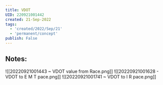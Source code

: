 ```yaml
---
title: VDOT
UID: 220921001442
created: 21-Sep-2022
tags:
  - 'created/2022/Sep/21'
  - 'permanent/concept'
publish: False
---
```

## Notes:

![[20220921001443 ~ VDOT value from Race.png]]
![[20220921001628 - VDOT to E M T pace.png]]
![[20220921001741 ~ VDOT to I R pace.png]]


